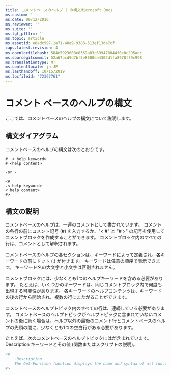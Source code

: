 ```yaml
---
title: コメントベースのヘルプ | の構文Microsoft Docs
ms.custom: ''
ms.date: 09/12/2016
ms.reviewer: ''
ms.suite: ''
ms.tgt_pltfrm: ''
ms.topic: article
ms.assetid: e8adc997-1a71-48e9-9383-513ef13da7cf
caps.latest.revision: 4
ms.openlocfilehash: 584e5923008e8369a83c699478844f0e0c295adc
ms.sourcegitcommit: 52a67bcd9d7bf3e8600ea4302d1fa8970ff9c998
ms.translationtype: MT
ms.contentlocale: ja-JP
ms.lasthandoff: 10/15/2019
ms.locfileid: "72367761"
---
```

# <a name="syntax-of-comment-based-help"></a>コメント ベースのヘルプの構文

ここでは、コメントベースのヘルプの構文について説明します。

## <a name="syntax-diagram"></a>構文ダイアグラム

 コメントベースのヘルプの構文は次のとおりです。

```
# .< help keyword>
# <help content>

-or -

<#
.< help keyword>
< help content>
#>
```

## <a name="syntax-description"></a>構文の説明

 コメントベースのヘルプは、一連のコメントとして書かれています。 コメントの各行の前にコメント記号 (#) を入力するか、"\< #" と "# >" の記号を使用してコメントブロックを作成することができます。 コメントブロック内のすべての行は、コメントとして解釈されます。

 コメントベースのヘルプの各セクションは、キーワードによって定義され、各キーワードの前にドット (.) が付きます。 キーワードは任意の順序で表示できます。 キーワード名の大文字と小文字は区別されません。

 コメントブロックには、少なくとも1つのヘルプキーワードを含める必要があります。 たとえば、いくつかのキーワードは、同じコメントブロック内で何度も出現する可能性があります。 各キーワードのヘルプコンテンツは、キーワードの後の行から開始され、複数の行にまたがることができます。

 コメントベースのヘルプトピック内のすべての行は、連続している必要があります。 コメントベースのヘルプトピックがヘルプトピックに含まれていないコメントの後に続く場合は、ヘルプ以外の最後のコメント行とコメントベースのヘルプの先頭の間に、少なくとも1つの空白行がある必要があります。

 たとえば、次のコメントベースのヘルプトピックにはが含まれています。Description キーワードとその値 (関数またはスクリプトの説明)。

```powershell
<#
    .Description
    The Get-Function function displays the name and syntax of all functions in the session.
#>
```